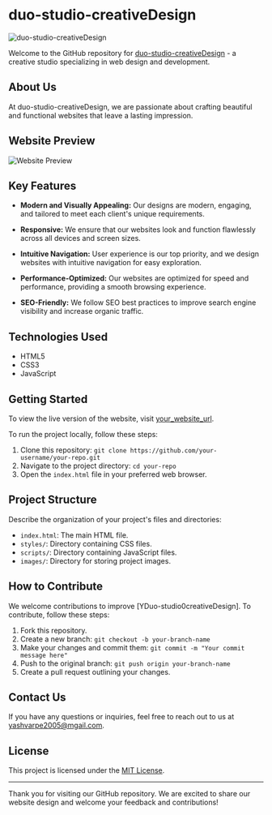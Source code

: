# duo-studio-creativeDesign

![ duo-studio-creativeDesign](link_to_your_banner_image)

Welcome to the GitHub repository for [duo-studio-creativeDesign](link_to_your_website) - a creative studio specializing in web design and development. 

## About Us

At duo-studio-creativeDesign, we are passionate about crafting beautiful and functional websites that leave a lasting impression. 

## Website Preview

![Website Preview]((https://github.com/YashVarpe05/duo-studio-creativeDesign/blob/main/Frame%203.png))

## Key Features

- **Modern and Visually Appealing:** Our designs are modern, engaging, and tailored to meet each client's unique requirements.

- **Responsive:** We ensure that our websites look and function flawlessly across all devices and screen sizes.

- **Intuitive Navigation:** User experience is our top priority, and we design websites with intuitive navigation for easy exploration.

- **Performance-Optimized:** Our websites are optimized for speed and performance, providing a smooth browsing experience.

- **SEO-Friendly:** We follow SEO best practices to improve search engine visibility and increase organic traffic.

## Technologies Used

- HTML5
- CSS3
- JavaScript

## Getting Started

To view the live version of the website, visit [your_website_url](link_to_your_website). 

To run the project locally, follow these steps:

1. Clone this repository: `git clone https://github.com/your-username/your-repo.git`
2. Navigate to the project directory: `cd your-repo`
3. Open the `index.html` file in your preferred web browser.

## Project Structure

Describe the organization of your project's files and directories:

- `index.html`: The main HTML file.
- `styles/`: Directory containing CSS files.
- `scripts/`: Directory containing JavaScript files.
- `images/`: Directory for storing project images.

## How to Contribute

We welcome contributions to improve [YDuo-studio0creativeDesign]. To contribute, follow these steps:

1. Fork this repository.
2. Create a new branch: `git checkout -b your-branch-name`
3. Make your changes and commit them: `git commit -m "Your commit message here"`
4. Push to the original branch: `git push origin your-branch-name`
5. Create a pull request outlining your changes.

## Contact Us

If you have any questions or inquiries, feel free to reach out to us at [yashvarpe2005@mgail.com](mailto:yashvarpe2005@gmail.com).

## License

This project is licensed under the [MIT License](LICENSE).

---

Thank you for visiting our GitHub repository. We are excited to share our website design and welcome your feedback and contributions!
